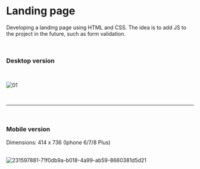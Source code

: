 ﻿# Landing page
 
 Developing a landing page using HTML and CSS. The idea is to add JS to the project in the future, such as form validation.
 
<br>
<h3> Desktop version </h3>
<br>

![01](https://user-images.githubusercontent.com/111023661/231306301-49d56f2a-4b80-45cc-b59d-7b20bfe035b5.JPG)

<br><hr><br>

<h3> Mobile version </h3>

Dimensions: 414 x 736 (Iphone 6/7/8 Plus) 
<br><br>

![231597881-71f0db9a-b018-4a99-ab59-8660381d5d21](https://user-images.githubusercontent.com/111023661/231872303-ec7b08d6-b40f-431e-8f67-228ded4226ee.jpg)

